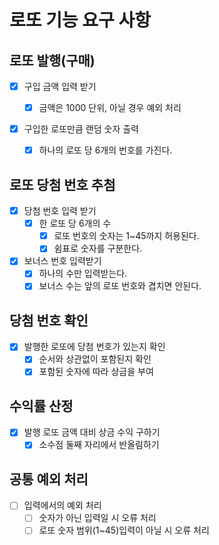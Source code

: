 # 로또 기능 요구 사항

## 로또 발행(구매)

- [x] 구입 금액 입력 받기

  - [x] 금액은 1000 단위, 아닐 경우 예외 처리

- [x] 구입한 로또만큼 랜덤 숫자 출력
  - [x] 하나의 로또 당 6개의 번호를 가진다.

## 로또 당첨 번호 추첨

- [x] 당첨 번호 입력 받기
  - [x] 한 로또 당 6개의 수
    - [x] 로또 번호의 숫자는 1~45까지 허용된다.
    - [x] 쉼표로 숫자를 구분한다.
- [x] 보너스 번호 입력받기
  - [x] 하나의 수만 입력받는다.
  - [x] 보너스 수는 앞의 로또 번호와 겹치면 안된다.

## 당첨 번호 확인

- [x] 발행한 로또에 당첨 번호가 있는지 확인
  - [x] 순서와 상관없이 포함된지 확인
  - [x] 포함된 숫자에 따라 상금을 부여

## 수익률 산정

- [x] 발행 로또 금액 대비 상금 수익 구하기
  - [x] 소수점 둘째 자리에서 반올림하기

## 공통 예외 처리

- [ ] 입력에서의 예외 처리
  - [ ] 숫자가 아닌 입력일 시 오류 처리
  - [ ] 로또 숫자 범위(1~45)입력이 아닐 시 오류 처리
